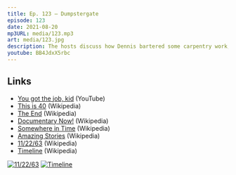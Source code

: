 ```yaml
---
title: Ep. 123 – Dumpstergate
episode: 123
date: 2021-08-20
mp3URL: media/123.mp3
art: media/123.jpg
description: The hosts discuss how Dennis bartered some carpentry work, built a gate with a five-foot hinge, Erik's office is getting painted, the end of The End, Documentary Now, favorite time travel movies, and where would we travel in time.
youtube: BB4JdxX5rbc
---
```


## Links

- [You got the job, kid](https://www.youtube.com/watch?v=tA5giyG8E7g) (YouTube)
- [This is 40](https://en.wikipedia.org/wiki/This_Is_40) (Wikipedia)
- [The End](https://en.wikipedia.org/wiki/The_End_(Australian_TV_series)) (Wikipedia)
- [Documentary Now!](https://en.wikipedia.org/wiki/Documentary_Now!) (Wikipedia)
- [Somewhere in Time](https://en.wikipedia.org/wiki/Somewhere_in_Time_(film)) (Wikipedia)
- [Amazing Stories](https://en.wikipedia.org/wiki/Amazing_Stories_(2020_TV_series)) (Wikipedia)
- [11/22/63](https://en.wikipedia.org/wiki/11/22/63) (Wikipedia)
- [Timeline](https://en.wikipedia.org/wiki/Timeline_(novel)) (Wikipedia)

[![11/22/63](https://ws-na.amazon-adsystem.com/widgets/q?_encoding=UTF8&ASIN=B01FOPXP1Q&Format=_SL160_&ID=AsinImage&MarketPlace=US&ServiceVersion=20070822&WS=1&tag=happyhourfm-20&language=en_US)](https://www.amazon.com/Stephen-King-Mass-Market-Paperback/dp/B01FOPXP1Q?crid=2DU5C45ZP2EN4&dchild=1&keywords=11%2F22%2F63&qid=1629625262&sprefix=11%2F%2Caps%2C290&sr=8-2&linkCode=li2&tag=happyhourfm-20&linkId=d89e6d8cfa63214a8eadd1dc29936b28&language=en_US&ref_=as_li_ss_il) [![Timeline](https://ws-na.amazon-adsystem.com/widgets/q?_encoding=UTF8&ASIN=0345468260&Format=_SL250_&ID=AsinImage&MarketPlace=US&ServiceVersion=20070822&WS=1&tag=happyhourfm-20&language=en_US)](https://www.amazon.com/Timeline-Novel-Michael-Crichton/dp/0345468260?_encoding=UTF8&qid=1629625486&sr=8-2&linkCode=li3&tag=happyhourfm-20&linkId=08eaaec703b1144f5a77b5fbb7b40a58&language=en_US&ref_=as_li_ss_il)